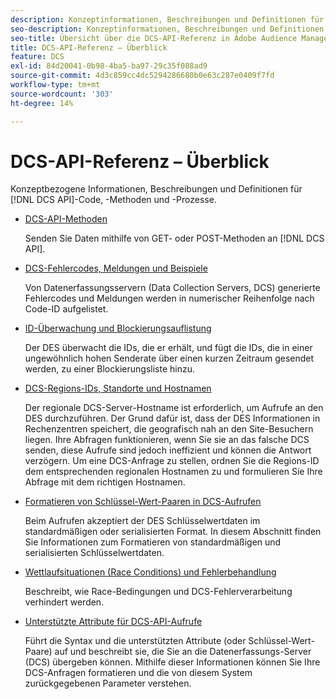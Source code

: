 ```yaml
---
description: Konzeptinformationen, Beschreibungen und Definitionen für DCS-API-Code, -Methoden und -Prozesse.
seo-description: Konzeptinformationen, Beschreibungen und Definitionen für DCS-API-Code, -Methoden und -Prozesse in Adobe Audience Manager (AAM).
seo-title: Übersicht über die DCS-API-Referenz in Adobe Audience Manager (AAM)
title: DCS-API-Referenz – Überblick
feature: DCS
exl-id: 84d20041-0b98-4ba5-ba97-29c35f088ad9
source-git-commit: 4d3c859cc4dc5294286680b0e63c287e0409f7fd
workflow-type: tm+mt
source-wordcount: '303'
ht-degree: 14%

---
```


# DCS-API-Referenz – Überblick

Konzeptbezogene Informationen, Beschreibungen und Definitionen für [!DNL DCS API]-Code, -Methoden und -Prozesse.

* [DCS-API-Methoden](/help/using/api/dcs-intro/dcs-api-reference/dcs-api-methods.md)

   Senden Sie Daten mithilfe von GET- oder POST-Methoden an [!DNL DCS API].

* [DCS-Fehlercodes, Meldungen und Beispiele](/help/using/api/dcs-intro/dcs-api-reference/dcs-error-codes.md)

   Von Datenerfassungsservern (Data Collection Servers, DCS) generierte Fehlercodes und Meldungen werden in numerischer Reihenfolge nach Code-ID aufgelistet.

* [ID-Überwachung und Blockierungsauflistung](/help/using/api/dcs-intro/dcs-api-reference/id-monitoring-denylisting.md)

   Der DES überwacht die IDs, die er erhält, und fügt die IDs, die in einer ungewöhnlich hohen Senderate über einen kurzen Zeitraum gesendet werden, zu einer Blockierungsliste hinzu.

* [DCS-Regions-IDs, Standorte und Hostnamen](/help/using/api/dcs-intro/dcs-api-reference/dcs-regions.md)

   Der regionale DCS-Server-Hostname ist erforderlich, um Aufrufe an den DES durchzuführen. Der Grund dafür ist, dass der DES Informationen in Rechenzentren speichert, die geografisch nah an den Site-Besuchern liegen. Ihre Abfragen funktionieren, wenn Sie sie an das falsche DCS senden, diese Aufrufe sind jedoch ineffizient und können die Antwort verzögern. Um eine DCS-Anfrage zu stellen, ordnen Sie die Regions-ID dem entsprechenden regionalen Hostnamen zu und formulieren Sie Ihre Abfrage mit dem richtigen Hostnamen.

* [Formatieren von Schlüssel-Wert-Paaren in DCS-Aufrufen](/help/using/api/dcs-intro/dcs-api-reference/dcs-key-format.md)

   Beim Aufrufen akzeptiert der DES Schlüsselwertdaten im standardmäßigen oder serialisierten Format. In diesem Abschnitt finden Sie Informationen zum Formatieren von standardmäßigen und serialisierten Schlüsselwertdaten.

* [Wettlaufsituationen (Race Conditions) und Fehlerbehandlung](/help/using/api/dcs-intro/dcs-api-reference/dcs-race-conditions.md)

   Beschreibt, wie Race-Bedingungen und DCS-Fehlerverarbeitung verhindert werden.

* [Unterstützte Attribute für DCS-API-Aufrufe](/help/using/api/dcs-intro/dcs-api-reference/dcs-keys.md)

   Führt die Syntax und die unterstützten Attribute (oder Schlüssel-Wert-Paare) auf und beschreibt sie, die Sie an die Datenerfassungs-Server (DCS) übergeben können. Mithilfe dieser Informationen können Sie Ihre DCS-Anfragen formatieren und die von diesem System zurückgegebenen Parameter verstehen.
